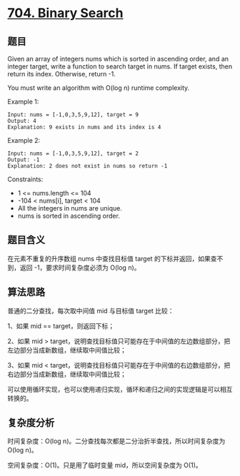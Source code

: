 # [704. Binary Search](https://leetcode.com/problems/binary-search/)

## 题目

Given an array of integers nums which is sorted in ascending order, and an integer target, 
write a function to search target in nums. If target exists, then return its index. Otherwise, return -1.

You must write an algorithm with O(log n) runtime complexity.

Example 1:
```
Input: nums = [-1,0,3,5,9,12], target = 9
Output: 4
Explanation: 9 exists in nums and its index is 4
```

Example 2:
```
Input: nums = [-1,0,3,5,9,12], target = 2
Output: -1
Explanation: 2 does not exist in nums so return -1
```

Constraints:
- 1 <= nums.length <= 104
- -104 < nums[i], target < 104
- All the integers in nums are unique.
- nums is sorted in ascending order.

## 题目含义

在元素不重复的升序数组 nums 中查找目标值 target 的下标并返回，如果查不到，返回 -1，要求时间复杂度必须为 O(log n)。

## 算法思路

普通的二分查找，每次取中间值 mid 与目标值 target 比较：

1、如果 mid == target，则返回下标；

2、如果 mid > target，说明查找目标值只可能存在于中间值的左边数组部分，把左边部分当成新数组，继续取中间值比较；

3、如果 mid < target，说明查找目标值只可能存在于中间值的右边数组部分，把右边部分当成新数组，继续取中间值比较；

可以使用循环实现，也可以使用递归实现，循环和递归之间的实现逻辑是可以相互转换的。

## 复杂度分析

时间复杂度：O(log n)。二分查找每次都是二分治折半查找，所以时间复杂度为 O(log n)。

空间复杂度：O(1)。只是用了临时变量 mid，所以空间复杂度为 O(1)。
